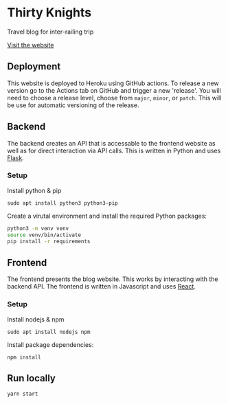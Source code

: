# Thirty Knights
Travel blog for inter-railing trip

[Visit the website](https://www.thirtyknights.com/)

## Deployment
This website is deployed to Heroku using GitHub actions.
To release a new version go to the Actions tab on GitHub and trigger a new 'release'.
You will need to choose a release level, choose from `major`, `minor`, or `patch`.
This will be use for automatic versioning of the release.

## Backend
The backend creates an API that is accessable to the frontend website as well as for direct interaction via API calls. This is written in Python and uses [Flask](https://flask.palletsprojects.com/en/2.2.x/).

### Setup
Install python & pip
```
sudo apt install python3 python3-pip
```
Create a virutal environment and install the required Python packages:
```bash
python3 -m venv venv
source venv/bin/activate
pip install -r requirements
```

## Frontend
The frontend presents the blog website. This works by interacting with the backend API. The frontend is written in Javascript and uses [React](https://reactjs.org/).

### Setup
Install nodejs & npm
```
sudo apt install nodejs npm
```
Install package dependencies:
```
npm install
```

## Run locally
```bash
yarn start
```
